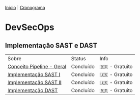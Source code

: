 [Inicio](https://rayanepimentel.github.io/InfoSec-iniciante/) | [Cronograma](https://rayanepimentel.github.io/InfoSec-iniciante/site/cronograma/cronograma.html)

# DevSecOps

## Implementação SAST e DAST

| | | |
|-|-|-|
|Sobre | Status | Info|
|[Conceito Pipeline - Geral](https://rayanepimentel.github.io/InfoSec-iniciante/devSecOps/pipeline.html) | Concluído | :brazil: - Gratuito |
|[Implementação SAST I](https://rayanepimentel.github.io/InfoSec-iniciante/devSecOps/pipeline-sast.html) | Concluído | :us: - Gratuito |
|[Implementação SAST II](https://rayanepimentel.github.io/InfoSec-iniciante/devSecOps/sast-parte2.html) | Concluído | :us: - Gratuito |
|[Implementação DAST](https://rayanepimentel.github.io/InfoSec-iniciante/devSecOps/pipeline-dast.html) | Concluído | :brazil: - Gratuito| 
